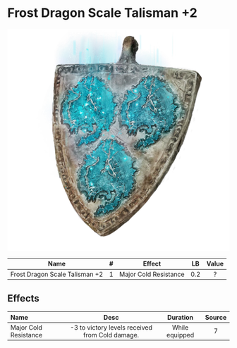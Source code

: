 # Frost Dragon Scale Talisman +2

![Copyrighted Image](FrostDragonScaleTalisman+2.png)





|              Name              | # |        Effect        | LB | Value |
| :----------------------------: | :-: | :-------------------: | :-: | :---: |
| Frost Dragon Scale Talisman +2 | 1 | Major Cold Resistance | 0.2 |   ?   |

## Effects

| Name                  |                     Desc                     |    Duration    | Source |
| :-------------------- | :---------------------------------------------: | :------------: | :-----------: |
| Major Cold Resistance | -3 to victory levels received from Cold damage. | While equipped |       7       |
